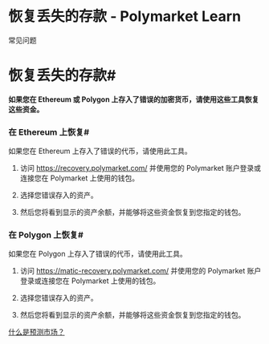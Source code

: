 # 恢复丢失的存款 - Polymarket Learn

常见问题

# 恢复丢失的存款#

**如果您在 Ethereum 或 Polygon 上存入了错误的加密货币，请使用这些工具恢复这些资金。**

### 在 Ethereum 上恢复#

如果您在 Ethereum 上存入了错误的代币，请使用此工具。

  1. 访问 <https://recovery.polymarket.com/> 并使用您的 Polymarket 账户登录或连接您在 Polymarket 上使用的钱包。

  2. 选择您错误存入的资产。

  3. 然后您将看到显示的资产余额，并能够将这些资金恢复到您指定的钱包。




### 在 Polygon 上恢复#

如果您在 Polygon 上存入了错误的代币，请使用此工具。

  1. 访问 <https://matic-recovery.polymarket.com/> 并使用您的 Polymarket 账户登录或连接您在 Polymarket 上使用的钱包。

  2. 选择您错误存入的资产。

  3. 然后您将看到显示的资产余额，并能够将这些资金恢复到您指定的钱包。




[什么是预测市场？](/docs/guides/FAQ/what-are-prediction-markets/)

[](https://x.com/polymarket)[](https://discord.gg/polymarket)[](https://github.com/polymarket)

[](https://github.com/polymarket/learn/blob/main/pages/docs/guides/FAQ/recover-missing-deposit.mdx)
